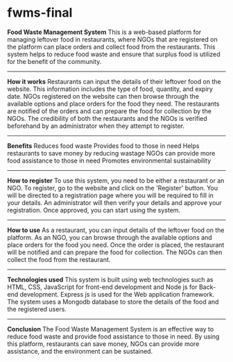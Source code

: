 # fwms-final
**Food Waste Management System**
This is a web-based platform for managing leftover food in restaurants, where NGOs that are registered on the platform can place orders and collect food from the restaurants. This system helps to reduce food waste and ensure that surplus food is utilized for the benefit of the community.

---

**How it works**
Restaurants can input the details of their leftover food on the website. This information includes the type of food, quantity, and expiry date. NGOs registered on the website can then browse through the available options and place orders for the food they need. The restaurants are notified of the orders and can prepare the food for collection by the NGOs. The credibility of both the restaurants and the NGOs is verified beforehand by an administrator when they attempt to register.

---

**Benefits**
Reduces food waste
Provides food to those in need
Helps restaurants to save money by reducing wastage
NGOs can provide more food assistance to those in need
Promotes environmental sustainability

---

**How to register**
To use this system, you need to be either a restaurant or an NGO. To register, go to the website and click on the 'Register' button. You will be directed to a registration page where you will be required to fill in your details. An administrator will then verify your details and approve your registration. Once approved, you can start using the system.

---

**How to use**
As a restaurant, you can input details of the leftover food on the platform. As an NGO, you can browse through the available options and place orders for the food you need. Once the order is placed, the restaurant will be notified and can prepare the food for collection. The NGOs can then collect the food from the restaurant.

---

**Technologies used**
This system is built using web technologies such as HTML, CSS, JavaScript for front-end development and Node js for Back-end development. Express js is used for the Web application framework. The system uses a Mongodb database to store the details of the food and the registered users.

---

**Conclusion**
The Food Waste Management System is an effective way to reduce food waste and provide food assistance to those in need. By using this platform, restaurants can save money, NGOs can provide more assistance, and the environment can be sustained.
